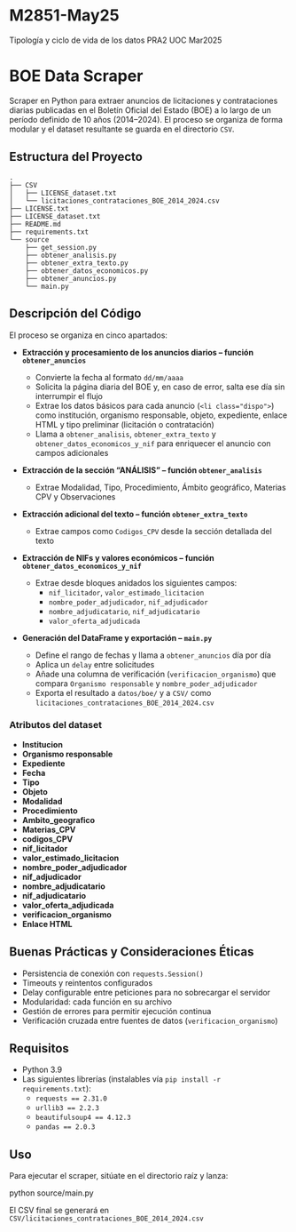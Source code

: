 # M2851-May25
Tipología y ciclo de vida de los datos PRA2 UOC Mar2025

# BOE Data Scraper

Scraper en Python para extraer anuncios de licitaciones y contrataciones diarias publicadas en el Boletín Oficial del Estado (BOE) a lo largo de un período definido de 10 años (2014–2024). El proceso se organiza de forma modular y el dataset resultante se guarda en el directorio `CSV`.

## Estructura del Proyecto
```
. 
├── CSV
│   ├── LICENSE_dataset.txt 
│   └── licitaciones_contrataciones_BOE_2014_2024.csv
├── LICENSE.txt 
├── LICENSE_dataset.txt 
├── README.md 
├── requirements.txt 
└── source 
    ├── get_session.py 
    ├── obtener_analisis.py 
    ├── obtener_extra_texto.py 
    ├── obtener_datos_economicos.py
    ├── obtener_anuncios.py 
    └── main.py
```
## Descripción del Código

El proceso se organiza en cinco apartados:

- **Extracción y procesamiento de los anuncios diarios – función `obtener_anuncios`**  
  - Convierte la fecha al formato `dd/mm/aaaa`
  - Solicita la página diaria del BOE y, en caso de error, salta ese día sin interrumpir el flujo
  - Extrae los datos básicos para cada anuncio (`<li class="dispo">`) como institución, organismo responsable, objeto, expediente, enlace HTML y tipo preliminar (licitación o contratación)
  - Llama a `obtener_analisis`, `obtener_extra_texto` y `obtener_datos_economicos_y_nif` para enriquecer el anuncio con campos adicionales

- **Extracción de la sección “ANÁLISIS” – función `obtener_analisis`**  
  - Extrae Modalidad, Tipo, Procedimiento, Ámbito geográfico, Materias CPV y Observaciones

- **Extracción adicional del texto – función `obtener_extra_texto`**  
  - Extrae campos como `Codigos_CPV` desde la sección detallada del texto

- **Extracción de NIFs y valores económicos – función `obtener_datos_economicos_y_nif`**  
  - Extrae desde bloques anidados los siguientes campos:
    - `nif_licitador`, `valor_estimado_licitacion`
    - `nombre_poder_adjudicador`, `nif_adjudicador`
    - `nombre_adjudicatario`, `nif_adjudicatario`
    - `valor_oferta_adjudicada`

- **Generación del DataFrame y exportación – `main.py`**  
  - Define el rango de fechas y llama a `obtener_anuncios` día por día
  - Aplica un `delay` entre solicitudes
  - Añade una columna de verificación (`verificacion_organismo`) que compara `Organismo responsable` y `nombre_poder_adjudicador`
  - Exporta el resultado a `datos/boe/` y a `CSV/` como `licitaciones_contrataciones_BOE_2014_2024.csv`

### Atributos del dataset

- **Institucion**
- **Organismo responsable**
- **Expediente**
- **Fecha**
- **Tipo**
- **Objeto**
- **Modalidad**
- **Procedimiento**
- **Ambito_geografico**
- **Materias_CPV**
- **codigos_CPV**
- **nif_licitador**
- **valor_estimado_licitacion**
- **nombre_poder_adjudicador**
- **nif_adjudicador**
- **nombre_adjudicatario**
- **nif_adjudicatario**
- **valor_oferta_adjudicada**
- **verificacion_organismo**
- **Enlace HTML**

## Buenas Prácticas y Consideraciones Éticas

- Persistencia de conexión con `requests.Session()`
- Timeouts y reintentos configurados
- Delay configurable entre peticiones para no sobrecargar el servidor
- Modularidad: cada función en su archivo
- Gestión de errores para permitir ejecución continua
- Verificación cruzada entre fuentes de datos (`verificacion_organismo`)

## Requisitos

- Python 3.9  
- Las siguientes librerías (instalables vía `pip install -r requirements.txt`):
  - `requests == 2.31.0`
  - `urllib3 == 2.2.3`
  - `beautifulsoup4 == 4.12.3`
  - `pandas == 2.0.3`

## Uso

Para ejecutar el scraper, sitúate en el directorio raíz y lanza:

python source/main.py

El CSV final se generará en `CSV/licitaciones_contrataciones_BOE_2014_2024.csv`

